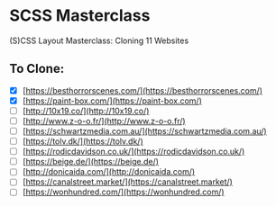 # SCSS Masterclass

(S)CSS Layout Masterclass: Cloning 11 Websites

## To Clone:

-   [x] [https://besthorrorscenes.com/](https://besthorrorscenes.com/)
-   [x] [https://paint-box.com/](https://paint-box.com/)
-   [ ] [http://10x19.co/](http://10x19.co/)
-   [ ] [http://www.z-o-o.fr/](http://www.z-o-o.fr/)
-   [ ] [https://schwartzmedia.com.au/](https://schwartzmedia.com.au/)
-   [ ] [https://tolv.dk/](https://tolv.dk/)
-   [ ] [https://rodicdavidson.co.uk/](https://rodicdavidson.co.uk/)
-   [ ] [https://beige.de/](https://beige.de/)
-   [ ] [http://donicaida.com/](http://donicaida.com/)
-   [ ] [https://canalstreet.market/](https://canalstreet.market/)
-   [ ] [https://wonhundred.com/](https://wonhundred.com/)
